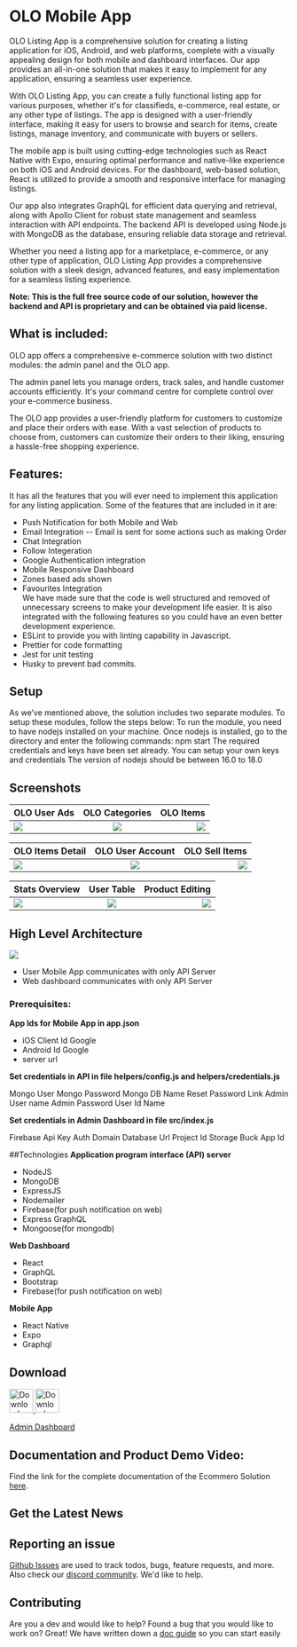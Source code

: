 # OLO Mobile App

OLO Listing App is a comprehensive solution for creating a listing application for iOS, Android, and web platforms, complete with a visually appealing design for both mobile and dashboard interfaces. Our app provides an all-in-one solution that makes it easy to implement for any application, ensuring a seamless user experience.

With OLO Listing App, you can create a fully functional listing app for various purposes, whether it's for classifieds, e-commerce, real estate, or any other type of listings. The app is designed with a user-friendly interface, making it easy for users to browse and search for items, create listings, manage inventory, and communicate with buyers or sellers.

The mobile app is built using cutting-edge technologies such as React Native with Expo, ensuring optimal performance and native-like experience on both iOS and Android devices. For the dashboard, web-based solution, React is utilized to provide a smooth and responsive interface for managing listings.

Our app also integrates GraphQL for efficient data querying and retrieval, along with Apollo Client for robust state management and seamless interaction with API endpoints. The backend API is developed using Node.js with MongoDB as the database, ensuring reliable data storage and retrieval.

Whether you need a listing app for a marketplace, e-commerce, or any other type of application, OLO Listing App provides a comprehensive solution with a sleek design, advanced features, and easy implementation for a seamless listing experience.

**Note: This is the full free source code of our solution, however the backend and API is proprietary and can be obtained via paid license.**

## What is included:

OLO app offers a comprehensive e-commerce solution with two distinct modules: the admin panel and the OLO app.

The admin panel lets you manage orders, track sales, and handle customer accounts efficiently. It's your command centre for complete control over your e-commerce business.

The OLO app provides a user-friendly platform for customers to customize and place their orders with ease. With a vast selection of products to choose from, customers can customize their orders to their liking, ensuring a hassle-free shopping experience.

## Features:

It has all the features that you will ever need to implement this application for any listing application. Some of the features that are included in it are:

- Push Notification for both Mobile and Web
- Email Integration -- Email is sent for some actions such as making Order
- Chat Integration
- Follow Integeration
- Google Authentication integration
- Mobile Responsive Dashboard
- Zones based ads shown
- Favourites Integration <br>
  We have made sure that the code is well structured and removed of unnecessary screens to make your development life easier. It is also integrated with the following features so you could have an even better development experience.
  <br>
- ESLint to provide you with linting capability in Javascript.
- Prettier for code formatting
- Jest for unit testing
- Husky to prevent bad commits.

## Setup

As we’ve mentioned above, the solution includes two separate modules. To setup these modules, follow the steps below:
To run the module, you need to have nodejs installed on your machine. Once nodejs is installed, go to the directory and enter the following commands: npm start
The required credentials and keys have been set already. You can setup your own keys and credentials
The version of nodejs should be between 16.0 to 18.0

## Screenshots

| OLO User Ads                      |              OLO Categories              |                           OLO Items |
| --------------------------------- | :--------------------------------------: | ----------------------------------: |
| ![](./contributingGuides/Ads.png) | ![](./contributingGuides/Categories.png) | ![](./contributingGuides/Items.png) |

| OLO Items Detail                             |           OLO User Account            |                     OLO Sell Items |
| -------------------------------------------- | :-----------------------------------: | ---------------------------------: |
| ![](./contributingGuides/Item%20details.png) | ![](./contributingGuides/Account.png) | ![](./contributingGuides/Sell.png) |

| Stats Overview                                 |             User Table             |                        Product Editing |
| ---------------------------------------------- | :--------------------------------: | -------------------------------------: |
| ![](./contributingGuides/Stats%20overview.png) | ![](./contributingGuides/user.png) | ![](./contributingGuides/products.png) |

## High Level Architecture

![](./contributingGuides/high%20level.png)

- User Mobile App communicates with only API Server
- Web dashboard communicates with only API Server

### Prerequisites:

**App Ids for Mobile App in app.json**

- iOS Client Id Google
- Android Id Google
- server url

**Set credentials in API in file helpers/config.js and helpers/credentials.js**

Mongo User
Mongo Password
Mongo DB Name
Reset Password Link
Admin User name
Admin Password
User Id
Name

**Set credentials in Admin Dashboard in file src/index.js**

Firebase Api Key
Auth Domain
Database Url
Project Id
Storage Buck
App Id

##Technologies
**Application program interface (API) server**

- NodeJS
- MongoDB
- ExpressJS
- Nodemailer
- Firebase(for push notification on web)
- Express GraphQL
- Mongoose(for mongodb)

**Web Dashboard**

- React
- GraphQL
- Bootstrap
- Firebase(for push notification on web)

**Mobile App**

- React Native
- Expo
- Graphql

## Download

<a href="https://play.google.com/store/apps/details?id=com.ecommero.app">
  <img alt="Download on Google Play" src="https://play.google.com/intl/en_us/badges/images/badge_new.png" height=43>
</a>
<a href="https://apps.apple.com/pk/app/ecommero/id1529112897">
  <img alt="Download on App Store" src="https://user-images.githubusercontent.com/7317008/43209852-4ca39622-904b-11e8-8ce1-cdc3aee76ae9.png" height=43>
</a>

[Admin Dashboard](https://listing.ninjascode.com/)

## Documentation and Product Demo Video:

Find the link for the complete documentation of the Ecommero Solution [here](https://listing-nb.gitbook.io/olo-full-app/).

## Get the Latest News

## Reporting an issue

[Github Issues](https://github.com/Ninjas-Code-official/olxclone-backend/issues) are used to track todos, bugs, feature requests, and more.
Also check our [discord community](https://discord.gg/ef6PT6ZH). We'd like to help.

## Contributing

Are you a dev and would like to help? Found a bug that you would like to work on? Great! We have written down a [doc guide](https://listing-nb.gitbook.io/olo-full-app/) so you can start easily
